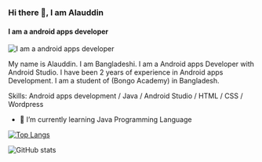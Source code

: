 ### Hi there 👋, I am Alauddin
#### I am a android apps developer
![I am a android apps developer](https://media.licdn.com/dms/image/D4D16AQFLVNZxSMSXKg/profile-displaybackgroundimage-shrink_350_1400/0/1677180167785?e=1714003200&v=beta&t=HTINTvzYa-jufw37NPEEAlDYlTFGb82-XH6J7YCXPvk)

My name is Alauddin. I am Bangladeshi. I am a Android apps Developer with Android Studio. I have been 2 years of experience in Android apps Development. I am a student of (Bongo Academy) in Bangladesh.

Skills: Android apps development / Java / Android Studio / HTML / CSS / Wordpress

- 🌱 I’m currently learning Java Programming Language 



[![Top Langs](https://github-readme-stats.vercel.app/api/top-langs/?username=webalauddin)](https://github.com/anuraghazra/github-readme-stats)

![GitHub stats](https://github-readme-stats.vercel.app/api?username=webalauddin&show_icons=true)  

